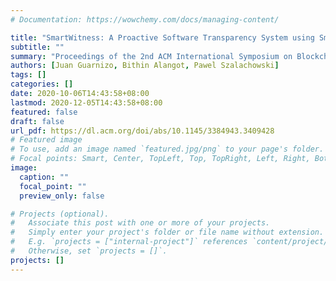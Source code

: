 ```yaml
---
# Documentation: https://wowchemy.com/docs/managing-content/

title: "SmartWitness: A Proactive Software Transparency System using Smart Contracts"
subtitle: ""
summary: "Proceedings of the 2nd ACM International Symposium on Blockchain and Secure Critical Infrastructure (``Best Paper Award``)"
authors: [Juan Guarnizo, Bithin Alangot, Pawel Szalachowski]
tags: []
categories: []
date: 2020-10-06T14:43:58+08:00
lastmod: 2020-12-05T14:43:58+08:00
featured: false
draft: false
url_pdf: https://dl.acm.org/doi/abs/10.1145/3384943.3409428
# Featured image
# To use, add an image named `featured.jpg/png` to your page's folder.
# Focal points: Smart, Center, TopLeft, Top, TopRight, Left, Right, BottomLeft, Bottom, BottomRight.
image:
  caption: ""
  focal_point: ""
  preview_only: false

# Projects (optional).
#   Associate this post with one or more of your projects.
#   Simply enter your project's folder or file name without extension.
#   E.g. `projects = ["internal-project"]` references `content/project/deep-learning/index.md`.
#   Otherwise, set `projects = []`.
projects: []
---
```

